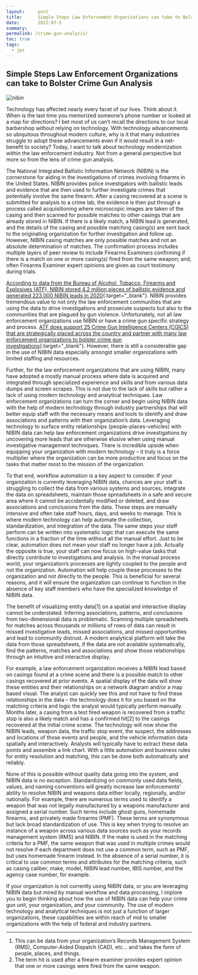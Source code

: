 ```yaml
---
layout:     post
title:      Simple Steps Law Enforcement Organizations can take to Bolster Crime Gun Analysis
date:       2022-07-5
summary:    
permalink: /crime-gun-analysis/
toc: true
tags:
  - jps
---
```


## Simple Steps Law Enforcement Organizations can take to Bolster Crime Gun Analysis

![nibin](https://richardbright.me/images/nibin.png)


Technology has affected nearly every facet of our lives. Think about it. When is the last time you memorized someone’s phone number or looked at a map for directions? I bet most of us can’t recall the directions to our local barbershop without relying on technology. With technology advancements so ubiquitous throughout modern culture, why is it that many industries struggle to adopt these advancements even if it would result in a net-benefit to society? Today, I want to talk about technology modernization within the law enforcement industry. Not from a general perspective but more so from the lens of crime gun analysis. 

The National Integrated Ballistic Information Network (NIBIN) is the cornerstone for aiding in the investigations of crimes involving firearms in the United States. NIBIN provides police investigators with ballistic leads and evidence that are then used to further investigate crimes that potentially involve the same firearm. After a casing recovered at a scene is submitted for analysis to a crime lab, the evidence is then put through a process called acquisitioning where microscopic images are taken of the casing and then scanned for possible matches to other casings that are already stored in NIBIN. If there is a likely match, a NIBIN lead is generated, and the details of the casing and possible matching casing(s) are sent back to the originating organization for further investigation and follow up. However, NIBIN casing matches are only possible matches and not an absolute determination of matches. The confirmation process includes multiple layers of peer review to include Firearms Examiners confirming if there is a match on one or more casing(s) fired from the same weapon; and, often Firearms Examiner expert opinions are given as court testimony during trials. 

[According to data from the Bureau of Alcohol, Tobacco, Firearms and Explosives (ATF), NIBIN stored 4.2 million pieces of ballistic evidence and generated 223,000 NIBIN leads in 2020](https://www.atf.gov/resource-center/docs/undefined/nibin-fact-sheet-june-2020/download){:target="_blank"}.  NIBIN provides tremendous value to not only the law enforcement communities that are using the data to drive investigations and prosecute suspects but also to the communities that are plagued by gun violence. Unfortunately, not all law enforcement organizations use NIBIN or have a crime gun specific strategy and process. [ATF does support 25 Crime Gun Intelligence Centers (CGICS) that are strategically placed across the country and partner with many law enforcement organizations to bolster crime gun investigations](https://www.atf.gov/resource-center/fact-sheet/fact-sheet-crime-gun-intelligence-centers-cgic){:target="_blank"}. However, there is still a considerable gap in the use of NIBIN data especially amongst smaller organizations with limited staffing and resources. 

Further, for the law enforcement organizations that are using NIBIN, many have adopted a mostly manual process where data is acquired and integrated through specialized experience and skills and from various data dumps and screen scrapes. This is not due to the lack of skills but rather a lack of using modern technology and analytical techniques. Law enforcement organizations can turn the corner and begin using NIBIN data with the help of modern technology through industry partnerships that will better equip staff with the necessary means and tools to identify and draw associations and patterns with their organization’s data. Leveraging technology to surface entity relationships (people-places-vehicles) with NIBIN data can help law enforcement organizations drive investigations by uncovering more leads that are otherwise elusive when using manual investigative management techniques. There is incredible upside when equipping your organization with modern technology – it truly is a force multiplier where the organization can be more productive and focus on the tasks that matter most to the mission of the organization.  

To that end, workflow automation is a key aspect to consider. If your organization is currently leveraging NIBIN data, chances are your staff is struggling to collect the data from various systems and sources, integrate the data on spreadsheets, maintain those spreadsheets in a safe and secure area where it cannot be accidentally modified or deleted, and draw associations and conclusions from the data. These steps are manually intensive and often take staff hours, days, and weeks to manage. This is where modern technology can help automate the collection, standardization, and integration of the data. The same steps your staff perform can be written into systematic logic that can execute the same functions in a fraction of the time without all the manual effort. Just to be clear, automation does not mean your staff no longer have a job. Actually the opposite is true, your staff can now focus on high-value tasks that directly contribute to investigations and analysis. In the manual process world, your organization’s processes are tightly coupled to the people and not the organization. Automation will help couple these processes to the organization and not directly to the people. This is beneficial for several reasons, and it will ensure the organization can continue to function in the absence of key staff members who have the specialized knowledge of NIBIN data. 

The benefit of visualizing entity data[1] on a spatial and interactive display cannot be understated. Inferring associations, patterns, and conclusions from two-dimensional data is problematic. Scanning multiple spreadsheets for matches across thousands or millions of rows of data can result in missed investigative leads, missed associations, and missed opportunities and lead to community distrust. A modern analytical platform will take the data from those spreadsheets, if the data are not available systematically, find the patterns, matches and associations and show those relationships through an intuitive and interactive display. 

For example, a law enforcement organization receives a NIBIN lead based on casings found at a crime scene and there is a possible match to other casings recovered at prior events. A spatial display of the data will show these entities and their relationships on a network diagram and/or a map based visual. The analyst can quickly see this and not have to find these relationships in the data – the technology does it for you based on the matching criteria and logic the analyst would typically perform manually. Months later, a casing from a test fired weapon is recovered from a traffic stop is also a likely match and has a confirmed hit[2] to the casings recovered at the initial crime scene. The technology will now show the NIBIN leads, weapon data, the traffic stop event, the suspect, the addresses and locations of those events and people, and the vehicle information data spatially and interactively. Analysts will typically have to extract these data points and assemble a link chart. With a little automation and business rules for entity resolution and matching, this can be done both automatically and reliably. 

None of this is possible without quality data going into the system, and NIBIN data is no exception. Standardizing on commonly used data fields, values, and naming conventions will greatly increase law enforcements’ ability to resolve NIBIN and weapons data either locally, regionally, and/or nationally. For example, there are numerous terms used to identify a weapon that was not legally manufactured by a weapons manufacturer and assigned a serial number. Such terms include ghost guns, homemade firearms, and privately made firearms (PMF). These terms are synonymous but lack broad standardization of use. This is key when trying to resolve an instance of a weapon across various data sources such as your records management system (RMS) and NIBIN. If the make is used in the matching criteria for a PMF, the same weapon that was used in multiple crimes would not resolve if each department does not use a common term, such as PMF, but uses homemade firearm instead. In the absence of a serial number, it is critical to use common terms and attributes for the matching criteria, such as casing caliber, make, model, NIBIN lead number, IBIS number, and the agency case number, for example. 

If your organization is not currently using NIBIN data, or you are leveraging NIBIN data but mired by manual workflow and data processing, I implore you to begin thinking about how the use of NIBIN data can help your crime gun unit, your organization, and your community. The use of modern technology and analytical techniques is not just a function of larger organizations, these capabilities are within reach of mid to smaller organizations with the help of federal and industry partners. 

---

1. This can be data from your organization’s Records Management System (RMS), Computer-Aided Dispatch (CAD), etc… and takes the form of people, places, and things. 
2. The term hit is used after a firearm examiner provides expert opinion that one or more casings were fired from the same weapon. 